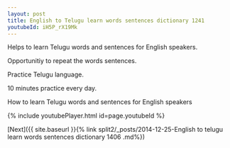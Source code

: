 ```yaml
---
layout: post
title: English to Telugu learn words sentences dictionary 1241 
youtubeId: iH5P_rX19Mk
---
```

 
 
Helps to learn Telugu words and sentences for English speakers.

Opportunitiy to repeat the words sentences. 

Practice Telugu language. 
 
10 minutes practice every day. 
 
How to learn Telugu words and sentences for English speakers 
 
{% include youtubePlayer.html id=page.youtubeId %}
 
 
[Next]({{ site.baseurl }}{% link  split2/_posts/2014-12-25-English to telugu learn words sentences dictionary 1406 .md%})
 
